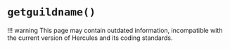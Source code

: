 # `getguildname()`

!!! warning
	This page may contain outdated information, incompatible with the current version of Hercules and its coding standards.
